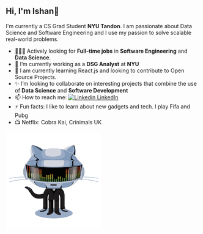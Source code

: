 ## Hi, I'm Ishan👋

I'm currently a CS Grad Student **NYU Tandon**. I am passionate about Data Science and Software Engineering and I use my passion to solve scalable real-world problems.

- 🧑🏻‍💻 Actively looking for **Full-time jobs** in **Software Engineering** and **Data Science**. 
- 🔭 I’m currently working as a **DSG Analyst** at **NYU**             
- 🌱 I am currently learning React.js and looking to contribute to Open Source Projects.
- ✨ I’m looking to collaborate on interesting projects that combine the use of **Data Science** and **Software Development**
- 📫 How to reach me: [![Linkedin](https://i.stack.imgur.com/gVE0j.png) LinkedIn](https://www.linkedin.com/in/ishan-tickoo-104750aa)
&nbsp;
- ⚡ Fun facts: I like to learn about new gadgets and tech. I play Fifa and Pubg
- 📺 Netflix: Cobra Kai, Crinimals UK
<img src="https://github.com/Zeus197/Zeus197/blob/main/gif1.gif" alt="alt text" width="250" height="250">
